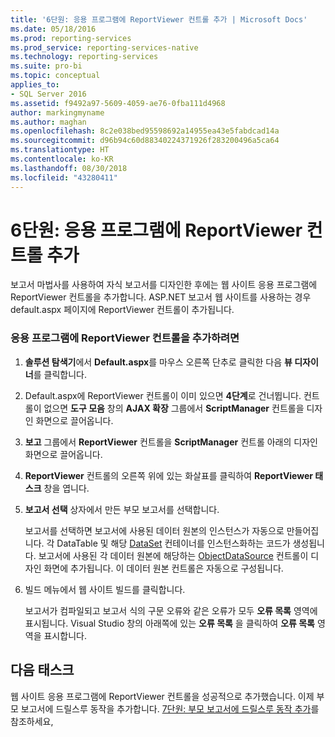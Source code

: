 ```yaml
---
title: '6단원: 응용 프로그램에 ReportViewer 컨트롤 추가 | Microsoft Docs'
ms.date: 05/18/2016
ms.prod: reporting-services
ms.prod_service: reporting-services-native
ms.technology: reporting-services
ms.suite: pro-bi
ms.topic: conceptual
applies_to:
- SQL Server 2016
ms.assetid: f9492a97-5609-4059-ae76-0fba111d4968
author: markingmyname
ms.author: maghan
ms.openlocfilehash: 8c2e038bed95598692a14955ea43e5fabdcad14a
ms.sourcegitcommit: d96b94c60d88340224371926f283200496a5ca64
ms.translationtype: HT
ms.contentlocale: ko-KR
ms.lasthandoff: 08/30/2018
ms.locfileid: "43280411"
---
```

# <a name="lesson-6-add-a-reportviewer-control-to-the-application"></a>6단원: 응용 프로그램에 ReportViewer 컨트롤 추가
보고서 마법사를 사용하여 자식 보고서를 디자인한 후에는 웹 사이트 응용 프로그램에 ReportViewer 컨트롤을 추가합니다. ASP.NET 보고서 웹 사이트를 사용하는 경우 default.aspx 페이지에 ReportViewer 컨트롤이 추가됩니다.   
  
### <a name="to-add-a-reportviewer-control-to-the-application"></a>응용 프로그램에 ReportViewer 컨트롤을 추가하려면  
  
1.  **솔루션 탐색기**에서 **Default.aspx**를 마우스 오른쪽 단추로 클릭한 다음 **뷰 디자이너**를 클릭합니다.  
  
2.  Default.aspx에 ReportViewer 컨트롤이 이미 있으면 **4단계**로 건너뜁니다. 컨트롤이 없으면 **도구 모음** 창의 **AJAX 확장** 그룹에서 **ScriptManager** 컨트롤을 디자인 화면으로 끌어옵니다.  
  
3.  **보고** 그룹에서 **ReportViewer** 컨트롤을 **ScriptManager** 컨트롤 아래의 디자인 화면으로 끌어옵니다.  
  
4.  **ReportViewer** 컨트롤의 오른쪽 위에 있는 화살표를 클릭하여 **ReportViewer 태스크** 창을 엽니다.  
  
5.  **보고서 선택** 상자에서 만든 부모 보고서를 선택합니다.  
  
    보고서를 선택하면 보고서에 사용된 데이터 원본의 인스턴스가 자동으로 만들어집니다. 각 DataTable 및 해당 [DataSet](http://msdn.microsoft.com/library/system.data.dataset.aspx) 컨테이너를 인스턴스화하는 코드가 생성됩니다. 보고서에 사용된 각 데이터 원본에 해당하는 [ObjectDataSource](http://msdn.microsoft.com/library/system.web.ui.webcontrols.objectdatasource.aspx) 컨트롤이 디자인 화면에 추가됩니다. 이 데이터 원본 컨트롤은 자동으로 구성됩니다.  
  
6.  빌드 메뉴에서 웹 사이트 빌드를 클릭합니다.  
  
    보고서가 컴파일되고 보고서 식의 구문 오류와 같은 오류가 모두 **오류 목록** 영역에 표시됩니다. Visual Studio 창의 아래쪽에 있는 **오류 목록** 을 클릭하여 **오류 목록** 영역을 표시합니다.  
  
## <a name="next-task"></a>다음 태스크  
웹 사이트 응용 프로그램에 ReportViewer 컨트롤을 성공적으로 추가했습니다. 이제 부모 보고서에 드릴스루 동작을 추가합니다. [7단원: 부모 보고서에 드릴스루 동작 추가](../reporting-services/lesson-7-add-drillthrough-action-on-parent-report.md)를 참조하세요,  
  

